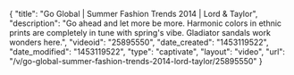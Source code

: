 {
    "title": "Go Global | Summer Fashion Trends 2014 | Lord & Taylor",
    "description": "Go ahead and let more be more. Harmonic colors in ethnic prints are completely in tune with spring's vibe. Gladiator sandals work wonders here.",
    "videoid": "25895550",
    "date_created": "1453119522",
    "date_modified": "1453119522",
    "type": "captivate",
    "layout": "video",
    "url": "\/v\/go-global-summer-fashion-trends-2014-lord-taylor\/25895550"
}